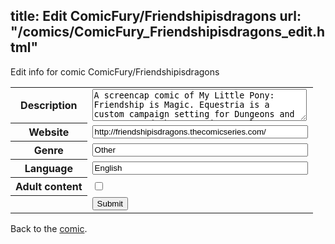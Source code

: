 title: Edit ComicFury/Friendshipisdragons
url: "/comics/ComicFury_Friendshipisdragons_edit.html"
---
Edit info for comic ComicFury/Friendshipisdragons

<form name="comic" action="http://gaepostmail.appspot.com/comic/" method="post">
<table class="comicinfo">
<tr>
<th>Description</th><td><textarea name="description" cols="40" rows="3">A screencap comic of My Little Pony: Friendship is Magic. Equestria is a custom campaign setting for Dungeons and Dragons, and the mane six are Player Characters. How will a party of six roleplayers fare in a world where the usual hack-'n'-slash high fantasy has been replaced by pastel-colored ponies?</textarea></td>
</tr>
<tr>
<th>Website</th><td><input type="text" name="url" value="http://friendshipisdragons.thecomicseries.com/" size="40"/></td>
</tr>
<tr>
<th>Genre</th><td><input type="text" name="genre" value="Other" size="40"/></td>
</tr>
<tr>
<th>Language</th><td><input type="text" name="language" value="English" size="40"/></td>
</tr>
<tr>
<th>Adult content</th><td><input type="checkbox" name="adult" value="adult" /></td>
</tr>
<tr>
<th></th><td>
<input type="hidden" name="comic" value="ComicFury_Friendshipisdragons" />
<input type="submit" name="submit" value="Submit" />
</td>
</tr>
</table>
</form>

Back to the [comic](ComicFury_Friendshipisdragons.html).
